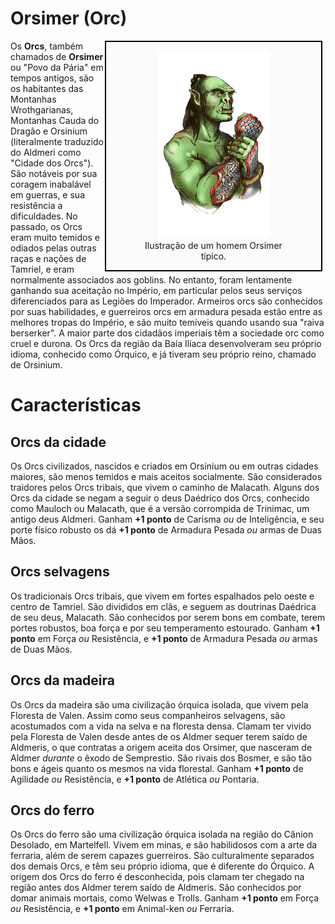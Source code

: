 # Orsimer (Orc)

<div style="float: right; margin-right: 1%; background: #fbfbfc; border: 2px black solid;">
	<figure>
		<center><img src="/uploads/races/orc.png"
			height="300"
			alt="Orsimer">
		<figcaption style="margin-left: 2%; margin-right: 2%;">Ilustração de um homem Orsimer típico.</figcaption></center>
	</figure>
</div>

Os **Orcs**, também chamados de **Orsimer** ou "Povo da Pária" em tempos antigos, são os habitantes das Montanhas Wrothgarianas, Montanhas Cauda do Dragão e Orsinium (literalmente traduzido do Aldmeri como "Cidade dos Orcs"). São notáveis por sua coragem inabalável em guerras, e sua resistência a dificuldades. No passado, os Orcs eram muito temidos e odiados pelas outras raças e nações de Tamriel, e eram normalmente associados aos goblins. No entanto, foram lentamente ganhando sua aceitação no Império, em particular pelos seus serviços diferenciados para as Legiões do Imperador. Armeiros orcs são conhecidos por suas habilidades, e guerreiros orcs em armadura pesada estão entre as melhores tropas do Império, e são muito temíveis quando usando sua "raiva berserker". A maior parte dos cidadãos imperiais têm a sociedade orc como cruel e durona. Os Orcs da região da Baía Ilíaca desenvolveram seu próprio idioma, conhecido como Órquico, e já tiveram seu próprio reino, chamado de Orsinium.

# Características
## Orcs da cidade
Os Orcs civilizados, nascidos e criados em Orsinium ou em outras cidades maiores, são menos temidos e mais aceitos socialmente. São considerados traidores pelos Orcs tribais, que vivem o caminho de Malacath. Alguns dos Orcs da cidade se negam a seguir o deus Daédrico dos Orcs, conhecido como Mauloch ou Malacath, que é a versão corrompida de Trinimac, um antigo deus Aldmeri. Ganham **+1 ponto** de Carisma *ou* de Inteligência, e seu porte físico robusto os dá **+1 ponto** de Armadura Pesada *ou* armas de Duas Mãos.

## Orcs selvagens
Os tradicionais Orcs tribais, que vivem em fortes espalhados pelo oeste e centro de Tamriel. São divididos em clãs, e seguem as doutrinas Daédrica de seu deus, Malacath. São conhecidos por serem bons em combate, terem portes robustos, boa força e por seu temperamento estourado. Ganham **+1 ponto** em Força *ou* Resistência, e **+1 ponto** de Armadura Pesada *ou* armas de Duas Mãos.

## Orcs da madeira
Os Orcs da madeira são uma civilização órquica isolada, que vivem pela Floresta de Valen. Assim como seus companheiros selvagens, são acostumados com a vida na selva e na floresta densa. Clamam ter vivido pela Floresta de Valen desde antes de os Aldmer sequer terem saído de Aldmeris, o que contratas a origem aceita dos Orsimer, que nasceram de Aldmer *durante* o êxodo de Semprestio. São rivais dos Bosmer, e são tão bons e ágeis quanto os mesmos na vida florestal. Ganham **+1 ponto** de Agilidade *ou* Resistência, e **+1 ponto** de Atlética *ou* Pontaria.

## Orcs do ferro
Os Orcs do ferro são uma civilização órquica isolada na região do Cânion Desolado, em Martelfell. Vivem em minas, e são habilidosos com a arte da ferraria, além de serem capazes guerreiros. São culturalmente separados dos demais Orcs, e têm seu próprio idioma, que é diferente do Órquico. A origem dos Orcs do ferro é desconhecida, pois clamam ter chegado na região antes dos Aldmer terem saído de Aldmeris. São conhecidos por domar animais mortais, como Welwas e Trolls. Ganham **+1 ponto** em Força *ou* Resistência, e **+1 ponto** em Animal-ken *ou* Ferraria.
